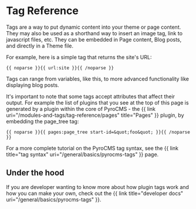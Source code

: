 # Tag Reference

Tags are a way to put dynamic content into your theme or page content. They may also be used as a shorthand way to insert an image tag, link to javascript files, etc. They can be embedded in Page content, Blog posts, and directly in a Theme file.

For example, here is a simple tag that returns the site's URL:

	{{ noparse }}{{ url:site }}{{ /noparse }}

Tags can range from variables, like this, to more advanced functionality like displaying blog posts.

It's important to note that some tags accept attributes that affect their output. For example the list of plugins that you see at the top of this page is generated by a plugin within the core of PyroCMS - the {{ link uri="/modules-and-tags/tag-reference/pages" title="Pages" }} plugin, by embedding the page_tree tag:

	{{ noparse }}{{ pages:page_tree start-id=&quot;foo&quot; }}{{ /noparse }}

For a more complete tutorial on the PyroCMS tag syntax, see the {{ link title="tag syntax" uri="/general/basics/pyrocms-tags" }} page.

## Under the hood

If you are developer wanting to know more about how plugin tags work and how you can make your own, check out the {{ link title="developer docs" uri="/general/basics/pyrocms-tags" }}.
